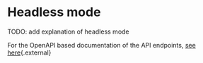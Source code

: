 # Headless mode

TODO: add explanation of headless mode

For the OpenAPI based documentation of the API endpoints, [see here](./redoc-static.html){.external}
